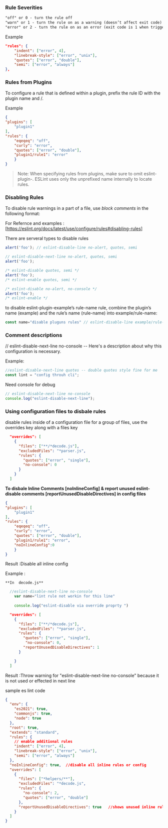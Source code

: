 ### Rule Severities

```markdown
"off" or 0 - turn the rule off 
"warn" or 1 - turn the rule on as a warning (doesn’t affect exit code)
"error" or 2 - turn the rule on as an error (exit code is 1 when triggered)
```

Example
```json
"rules": {
    "indent": ["error", 4],
    "linebreak-style": ["error", "unix"],
    "quotes": ["error", "double"],
    "semi": ["error", "always"]
},
```

### Rules from Plugins

To configure a rule that is defined within a plugin, prefix the rule ID with the plugin name and /.

Example

```json
{
"plugins": [
    "plugin1"
],
"rules": {
    "eqeqeq": "off",
    "curly": "error",
    "quotes": ["error", "double"],
    "plugin1/rule1": "error"
    }
}
```

> Note: When specifying rules from plugins, make sure to omit eslint-plugin-. ESLint uses only the unprefixed name internally to locate rules.

### Disabling Rules

To disable rule warnings in a part of a file, use *block comments* in the following format:

For Refernce and examples :[https://eslint.org/docs/latest/use/configure/rules#disabling-rules]

There are serveral types to disable rules
 
```javascript
alert('foo'); // eslint-disable-line no-alert, quotes, semi

// eslint-disable-next-line no-alert, quotes, semi
alert('foo');

/* eslint-disable quotes, semi */
alert('foo');
/* eslint-enable quotes, semi */

/* eslint-disable no-alert, no-console */
alert('foo');
/* eslint-enable */
```


to disable eslint-plugin-example’s rule-name rule, combine the plugin’s name (example) and the rule’s name (rule-name) into example/rule-name:

```javascript
const name="disable pluguns rules" // eslint-disable-line example/rule-name
```

### Comment descriptions

// eslint-disable-next-line no-console -- Here's a description about why this configuration is necessary.

Example:

```javascript
//eslint-disable-next-line quotes -- double quotes style fine for me
const lint = "config throuh cli";
```
Need console for debug
```javascript
// eslint-disable-next-line no-console 
console.log("eslint-disable-next-line");
```


### Using configuration files to disbale rules

 disable rules inside of a configuration file for a group of files, use the overrides key along with a files key

```json
  "overrides": [
    {
      "files": ["**/*decode.js"],
      "excludedFiles": "*parser.js",
      "rules": {
        "quotes": ["error", "single"],
        "no-console": 0
      }
    }
  ]
```

**To disbale Inline Comments [noInlineConfig] & report unused eslint-disable comments [reportUnusedDisableDirectives] in config files**

```json
{
"plugins": [
    "plugin1"
],
"rules": {
    "eqeqeq": "off",
    "curly": "error",
    "quotes": ["error", "double"],
    "plugin1/rule1": "error",
    "noInlineConfig":0
    }
}
```

Result :Disable all inline config 

Example :

    **In  decode.js**

```javascript
  //eslint-disable-next-line no-console
    var name="lint rule not workin for this line"
    
    console.log("eslint-disable via override proprty ")
```
  
```json
  "overrides": [
    {
      "files": ["**/*decode.js"],
      "excludedFiles": "*parser.js",
      "rules": {
        "quotes": ["error", "single"],
         "no-console": 0,
        "reportUnusedDisableDirectives": 1
      }

    }
  ]
```

  Result :Throw warning  for "eslint-disable-next-line no-console"  because it is not used or effected in next line

sample es lint code 

```json
{
  "env": {
    "es2021": true,
    "commonjs": true,
    "node": true
  },
  "root": true,
  "extends": "standard",
  "rules": {
    // enable additional rules
    "indent": ["error", 4],
    "linebreak-style": ["error", "unix"],
    "semi": ["error", "always"]
  },
  "noInlineConfig": true,  //disable all inline rules or config
  "overrides": [
    {
      "files": ["*helpers/**"],
      "excludedFiles": "*decode.js",
      "rules": {
        "no-console": 2,
        "quotes": ["error", "double"]
      },
      "reportUnusedDisableDirectives": true   //shows unused inline rules
    }
  ]
}
```
